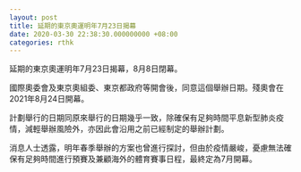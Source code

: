 ```yaml
---
layout: post
title: 延期的東京奧運明年7月23日揭幕
date: 2020-03-30 22:38:30.000000000 +08:00
categories: rthk
---
```


延期的東京奧運明年7月23日揭幕，8月8日閉幕。

國際奧委會及東京奧組委、東京都政府等開會後，同意這個舉辦日期。殘奧會在2021年8月24日開幕。

計劃舉行的日期同原來舉行的日期幾乎一致，除確保有足夠時間平息新型肺炎疫情，減輕舉辦風險外，亦因此會沿用之前已經制定的舉辦計劃。

消息人士透露，明年春季舉辦的方案也曾進行探討，但由於疫情嚴峻，憂慮無法確保有足夠時間進行預賽及兼顧海外的體育賽事日程，最終定為7月開幕。
